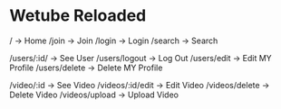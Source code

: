 # Wetube Reloaded

/ -> Home
/join -> Join
/login -> Login
/search -> Search

/users/:id/ -> See User
/users/logout -> Log Out
/users/edit -> Edit MY Profile
/users/delete -> Delete MY Profile

/video/:id -> See Video
/videos/:id/edit -> Edit Video
/videos/delete -> Delete Video
/videos/upload -> Upload Video
